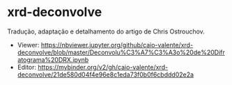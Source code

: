 # xrd-deconvolve
Tradução, adaptação e detalhamento do artigo de Chris Ostrouchov.
- Viewer: https://nbviewer.jupyter.org/github/caio-valente/xrd-deconvolve/blob/master/Deconvolu%C3%A7%C3%A3o%20de%20Difratograma%20DRX.ipynb
- Editor: https://mybinder.org/v2/gh/caio-valente/xrd-deconvolve/21de580d04f4e96e8c1eda73f0b0f6cbddd02e2a
